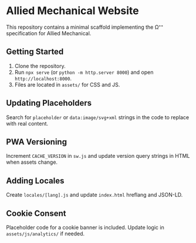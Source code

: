 # Allied Mechanical Website

This repository contains a minimal scaffold implementing the Ω⁺⁺ specification for Allied Mechanical.

## Getting Started

1. Clone the repository.
2. Run `npx serve` (or `python -m http.server 8000`) and open `http://localhost:8000`.
3. Files are located in `assets/` for CSS and JS.

## Updating Placeholders

Search for `placeholder` or `data:image/svg+xml` strings in the code to replace with real content.

## PWA Versioning

Increment `CACHE_VERSION` in `sw.js` and update version query strings in HTML when assets change.

## Adding Locales

Create `locales/[lang].js` and update `index.html` hreflang and JSON-LD.

## Cookie Consent

Placeholder code for a cookie banner is included. Update logic in `assets/js/analytics/` if needed.
